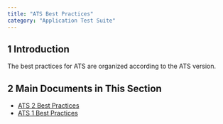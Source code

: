 ```yaml
---
title: "ATS Best Practices"
category: "Application Test Suite"
---
```


## 1 Introduction

The best practices for ATS are organized according to the ATS version.

## 2 Main Documents in This Section

* [ATS 2 Best Practices](bp2)
* [ATS 1 Best Practices](bp1)
